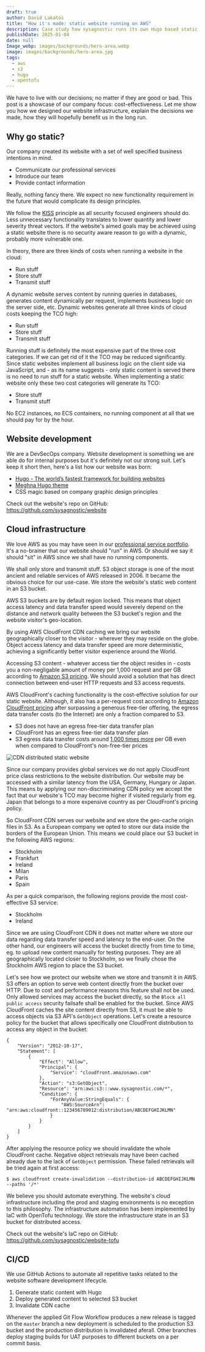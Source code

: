 ```yaml
---
draft: true
author: David Lakatos
title: "How it's made: static website running on AWS"
description: Case study how sysagnostic runs its own Hugo based static website on the Amazon Web Services cloud landscaped by OpenTofu.
publishDate: 2025-01-04
date: null
Image_webp: images/backgrounds/hero-area.webp
image: images/backgrounds/hero-area.jpg
tags:
  - aws
  - s3
  - hugo
  - opentofu
---
```


We have to live with our decisions; no matter if they are good or bad. This post is a showcase of our company focus: cost-effectiveness. Let me show you how we designed our website infrastructure, explain the decisions we made, how they will hopefully benefit us in the long run.

## Why go static?

Our company created its website with a set of well specified business intentions in mind.

- Communicate our professional services
- Introduce our team
- Provide contact information

Really, nothing fancy there. We expect no new functionality requirement in the future that would complicate its design principles.

We follow the [KISS](https://en.wikipedia.org/wiki/KISS_principle) principle as all security focused engineers should do. Less unnecessary functionality translates to lower quantity and lower severity threat vectors. If the website's aimed goals may be achieved using a static website there is no security aware reason to go with a dynamic, probably more vulnerable one.

In theory, there are three kinds of costs when running a website in the cloud:

- Run stuff
- Store stuff
- Transmit stuff

A dynamic website serves content by running queries in databases, generates content dynamically per request, implements business logic on the server side, etc. Dynamic websites generate all three kinds of cloud costs keeping the TCO high:

- Run stuff
- Store stuff
- Transmit stuff

Running stuff is definitely the most expensive part of the three cost categories. If we can get rid of it the TCO may be reduced significantly. Since static websites implement all business logic on the client side via JavaScript, and - as its name suggests - only static content is served there is no need to run stuff for a static website. When implementing a static website only these two cost categories will generate its TCO:

- Store stuff
- Transmit stuff

No EC2 instances, no ECS containers, no running component at all that we should pay for by the hour.

## Website development

We are a DevSecOps company. Website development is something we are able do for internal purposes but it's definitely not our strong suit. Let's keep it short then, here's a list how our website was born:

- [Hugo - The world’s fastest framework for building websites](https://gohugo.io/)
- [Meghna Hugo theme](https://github.com/themefisher/meghna-hugo)
- CSS magic based on company graphic design principles

Check out the website's repo on GitHub: https://github.com/sysagnostic/website

## Cloud infrastructure

We love AWS as you may have seen in our [professional service portfolio](https://www3.sysagnostic.com/#portfolio). It's a no-brainer that our website should "run" in AWS. Or should we say it should "sit" in AWS since we shall have no running components.

We shall only store and transmit stuff. S3 object storage is one of the most ancient and reliable services of AWS released in 2006. It became the obvious choice for our use-case. We store the website's static web content in an S3 bucket.

AWS S3 buckets are by default region locked. This means that object access latency and data transfer speed would severely depend on the distance and network quality between the S3 bucket's region and the website visitor's geo-location.

By using AWS CloudFront CDN caching we bring our website geographically closer to the visitor - wherever they may reside on the globe. Object access latency and data transfer speed are more deterministic, achieving a significantly better visitor experience around the World.

Accessing S3 content - whatever access tier the object resides in - costs you a non-negligable amount of money per 1,000 request and per GB according to [Amazon S3 pricing](https://aws.amazon.com/s3/pricing/). We should avoid a solution that has direct connection between end-user HTTP requests and S3 access requests.

AWS CloudFront's caching functionality is the cost-effective solution for our static website. Although, it also has a per-request cost according to [Amazon CloudFront pricing](https://aws.amazon.com/cloudfront/pricing/) after surpassing a generous free-tier offering, the egress data transfer costs (to the Internet) are only a fraction compared to S3.

- S3 does not have an egress free-tier data transfer plan
- CloudFront has an egress free-tier data transfer plan
- S3 egress data transfer costs around <u>1,000 times more</u> per GB even when compared to CloudFront's non-free-tier prices

![CDN distributed static website](/images/blog/how-its-made-cloudarch.svg)

Since our company provides global services we do not apply CloudFront price class restrictions to the website distribution. Our website may be accessed with a similar latency from the USA, Germany, Hungary or Japan. This means by applying our non-discriminating CDN policy we accept the fact that our website's TCO may become higher if visited regularly from eg. Japan that belongs to a more expensive country as per CloudFront's pricing policy.

So CloudFront CDN serves our website and we store the geo-cache origin files in S3. As a European company we opted to store our data inside the borders of the European Union. This means we could place our S3 bucket in the following AWS regions:

- Stockholm
- Frankfurt
- Ireland
- Milan
- Paris
- Spain

As per a quick comparison, the following regions provide the most cost-effective S3 service:

- Stockholm
- Ireland

Since we are using CloudFront CDN it does not matter where we store our data regarding data transfer speed and latency to the end-user. On the other hand, our engineers will access the bucket directly from time to time, eg. to upload new content manually for testing purposes. They are all geographically located closer to Stockholm, so we finally chose the Stockholm AWS region to place the S3 bucket.

Let's see how we protect our website when we store and transmit it in AWS. S3 offers an option to serve web content directly from the bucket over HTTP. Due to cost and performance reasons this feature shall not be used. Only allowed services may access the bucket directly, so the `Block all public access` security failsafe shall be enabled for the bucket. Since AWS CloudFront caches the site content directly from S3, it must be able to access objects via S3 API's `GetObject` operations. Let's create a resource policy for the bucket that allows specifically one CloudFront distribution to access any object in the bucket:

```
{
    "Version": "2012-10-17",
    "Statement": [
        {
            "Effect": "Allow",
            "Principal": {
                "Service": "cloudfront.amazonaws.com"
            },
            "Action": "s3:GetObject",
            "Resource": "arn:aws:s3:::www.sysagnostic.com/*",
            "Condition": {
                "ForAnyValue:StringEquals": {
                    "AWS:SourceArn": "arn:aws:cloudfront::123456789012:distribution/ABCDEFGHIJKLMN"
                }
            }
        }
    ]
}
```

After applying the resource policy we should invalidate the whole CloudFront cache. Negative object retrievals may have been cached already due to the lack of `GetObject` permission. These failed retrievals will be tried again at first access:
```
$ aws cloudfront create-invalidation --distribution-id ABCDEFGHIJKLMN --paths '/*'
```

We believe you should automate everything. The website's cloud infrastructure including the prod and staging environments is no exception to this philosophy. The infrastructure automation has been implemented by IaC with OpenTofu technology. We store the infrastructure state in an S3 bucket for distributed access.

Check out the website's IaC repo on GitHub: https://github.com/sysagnostic/website-tofu

## CI/CD

We use GitHub Actions to automate all repetitive tasks related to the website software development lifecycle.

1. Generate static content with Hugo
1. Deploy generated content to selected S3 bucket
1. Invalidate CDN cache

Whenever the applied Git Flow Workflow produces a new release is tagged on the `master` branch a new deployment is scheduled to the production S3 bucket and the production distribution is invalidated aferall. Other branches deploy staging builds for UAT purposes to different buckets on a per commit basis.